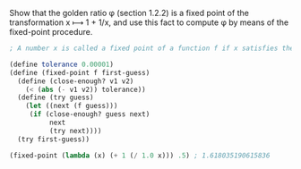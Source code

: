 Show that the golden ratio φ (section 1.2.2) is a fixed point of the transformation x ⟼ 1 + 1/x, and use this fact to compute φ by means of the fixed-point procedure.

```scheme
; A number x is called a fixed point of a function f if x satisfies the equation f(x) = x.

(define tolerance 0.00001)
(define (fixed-point f first-guess)
  (define (close-enough? v1 v2)
    (< (abs (- v1 v2)) tolerance))
  (define (try guess)
    (let ((next (f guess)))
     (if (close-enough? guess next)
          next
          (try next))))
  (try first-guess))

(fixed-point (lambda (x) (+ 1 (/ 1.0 x))) .5) ; 1.618035190615836
```
